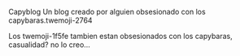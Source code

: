 Capyblog
Un blog creado por alguien obsesionado con los capybaras.twemoji-2764

Los twemoji-1f5fe tambien estan obsesionados con los capybaras, casualidad? no lo creo…
